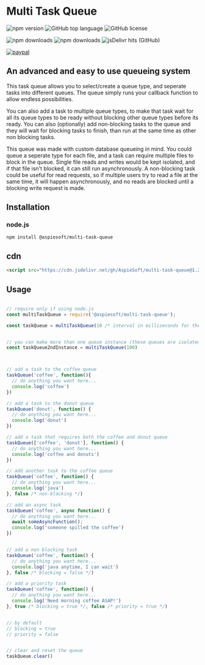 # Multi Task Queue

![npm version](https://img.shields.io/npm/v/@aspiesoft/multi-task-queue)
![GitHub top language](https://img.shields.io/github/languages/top/aspiesoft/multi-task-queue)
![GitHub license](https://img.shields.io/github/license/aspiesoft/multi-task-queue)

![npm downloads](https://img.shields.io/npm/dw/@aspiesoft/multi-task-queue)
![npm downloads](https://img.shields.io/npm/dm/@aspiesoft/multi-task-queue)
![jsDelivr hits (GitHub)](https://img.shields.io/jsdelivr/gh/hm/aspiesoft/multi-task-queue)

[![paypal](https://img.shields.io/badge/buy%20me%20a%20coffee-paypal-blue)](https://buymeacoffee.aspiesoft.com/)

## An advanced and easy to use queueing system

This task queue allows you to select/create a queue type, and seperate tasks into different queues. The queue simply runs your callback function to allow endless possibilities.

You can also add a task to multiple queue types, to make that task wait for all its queue types to be ready without blocking other queue types before its ready. You can also (optionally) add non-blocking tasks to the queue and they will wait for blocking tasks to finish, than run at the same time as other non blocking tasks.

This queue was made with custom database queueing in mind. You could queue a seperate type for each file, and a task can require multiple files to block in the queue. Single file reads and writes would be kept isolated, and if that file isn't blocked, it can still run asynchronously. A non-blocking task could be useful for read requests, so if multiple users try to read a file at the same time, it will happen asynchronously, and no reads are blocked until a blocking write request is made.

## Installation

### node.js

```shell script
npm install @aspiesoft/multi-task-queue
```

## cdn

```html
<script src="https://cdn.jsdelivr.net/gh/AspieSoft/multi-task-queue@1.2.0/index.min.js"></script>
```

## Usage

```JavaScript

// require only if using node.js
const multiTaskQueue = require('@aspiesoft/multi-task-queue');

const taskQueue = multiTaskQueue(10 /* interval in milliseconds for the queue to run the next task */)


// you can make more than one queue instance (these queues are isolated)
const taskQueue2ndInstance = multiTaskQueue(100)



// add a task to the coffee queue
taskQueue('coffee', function(){
  // do anything you want here...
  console.log('coffee')
})

// add a task to the donut queue
taskQueue('donut', function() {
  // do anything you want here...
  console.log('donut')
})

// add a task that requires both the coffee and donut queue
taskQueue(['coffee', 'donut'], function() {
  // do anything you want here...
  console.log('coffee and donuts')
})

// add another task to the coffee queue
taskQueue('coffee', function() {
  // do anything you want here...
  console.log('java')
}, false /* non-blocking */)

// add an async task
taskQueue('coffee', async function() {
  // do anything you want here...
  await someAsyncFunction();
  console.log('someone spilled the coffee')
})


// add a non blocking task
taskQueue('coffee', function() {
  // do anything you want here...
  console.log('java anytime, I can wait')
}, false /* blocking = false */)

// add a priority task
taskQueue('coffee', function() {
  // do anything you want here...
  console.log('Need morning coffee ASAP!')
}, true /* blocking = true */, false /* priority = true */)


// by default
// blocking = true
// priority = false


// clear and reset the queue
taskQueue.clear()

```

